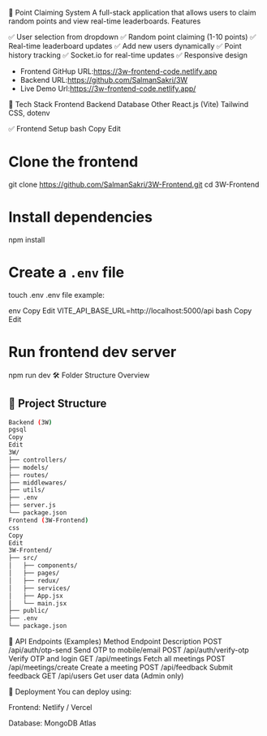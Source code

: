 📌 Point Claiming System
A full-stack application that allows users to claim random points and view real-time leaderboards.
Features

✅ User selection from dropdown
✅ Random point claiming (1-10 points)
✅ Real-time leaderboard updates
✅ Add new users dynamically
✅ Point history tracking
✅ Socket.io for real-time updates
✅ Responsive design

- Frontend GitHup URL:https://3w-frontend-code.netlify.app
- Backend URL:https://github.com/SalmanSakri/3W
- Live Demo Url:https://3w-frontend-code.netlify.app/


🧩 Tech Stack
Frontend	Backend	Database	Other
React.js (Vite)
Tailwind CSS,
dotenv


✅ Frontend Setup
bash
Copy
Edit
# Clone the frontend
git clone https://github.com/SalmanSakri/3W-Frontend.git
cd 3W-Frontend

# Install dependencies
npm install

# Create a `.env` file
touch .env
.env file example:

env
Copy
Edit
VITE_API_BASE_URL=http://localhost:5000/api
bash
Copy
Edit
# Run frontend dev server
npm run dev
🛠️ Folder Structure Overview

## 📁 Project Structure

```bash
Backend (3W)
pgsql
Copy
Edit
3W/
├── controllers/
├── models/
├── routes/
├── middlewares/
├── utils/
├── .env
├── server.js
└── package.json
Frontend (3W-Frontend)
css
Copy
Edit
3W-Frontend/
├── src/
│   ├── components/
│   ├── pages/
│   ├── redux/
│   ├── services/
│   ├── App.jsx
│   └── main.jsx
├── public/
├── .env
└── package.json


```
🧪 API Endpoints (Examples)
Method	Endpoint	Description
POST	/api/auth/otp-send	Send OTP to mobile/email
POST	/api/auth/verify-otp	Verify OTP and login
GET	/api/meetings	Fetch all meetings
POST	/api/meetings/create	Create a meeting
POST	/api/feedback	Submit feedback
GET	/api/users	Get user data (Admin only)


📌 Deployment
You can deploy using:

Frontend: Netlify / Vercel

Database: MongoDB Atlas
